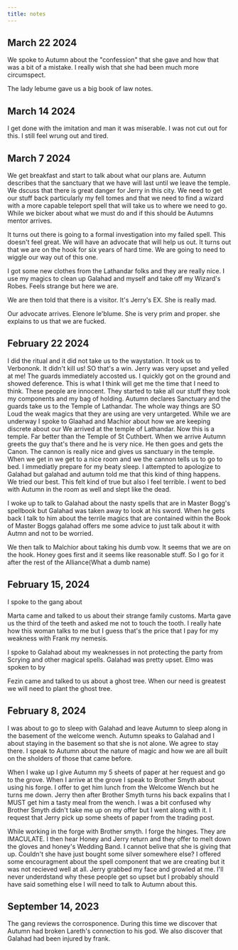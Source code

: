 ```yaml
---
title: notes
---
```


## March 22 2024

We spoke to Autumn about the "confession" that she gave and how that was a bit of a mistake. I really wish that she had been much more circumspect. 

The lady lebume gave us a big book of law notes. 

## March 14 2024

I get done with the imitation and man it was miserable. I was not cut out for this. I still feel wrung out and tired. 

## March 7 2024

We get breakfast and start to talk about what our plans are. Autumn describes that the sanctuary that we have will last until we leave the temple.  We dscuss that there is great danger for Jerry in this city. We need to get our stuff back particularly my fell tomes and that we need to find a wizard with a more capable teleport spell that will take us to where we need to go. While we bicker about what we must do and if this should be Autumns mentor arrives. 

It turns out there is going to a formal investigation into my failed spell. This doesn't feel great. We will have an advocate that will help us out. It turns out that we are on the hook for six years of hard time. We are going to need to wiggle our way out of this one. 

I got some new clothes from the Lathandar folks and they are really nice. I use my magics to clean up Galahad and myself and take off my Wizard's Robes. Feels strange but here we are. 

We are then told that there is a visitor. It's Jerry's EX. She is really mad. 

Our advocate arrives. Elenore le'blume. She is very prim and proper. she explains to us that we are fucked. 

## February 22 2024

I did the ritual and it did not take us to the waystation. It took us to Verbononk. It didn't kill us! SO that's a win. Jerry was very upset and yelled at me!  The guards immediately accosted us. I quickly got on the ground and showed deference. This is what I think will get me the time that I need to think.  These people are innocent. They started to take all our stuff they took my components and my bag of holding. Autumn declares Sanctuary and the guards take us to the Temple of Lathandar. The whole way things are SO Loud the weak magics that they are using are very untargeted. While we are underway I spoke to Glaahad and Machior about how we are keeping discrete about our We arrived at the temple of Lathandar. Now this is a temple. Far better than the Temple of St Cuthbert. When we arrive Autumn greets the guy that's there and he is very nice. He then goes and gets the Canon. The cannon is really nice and gives us sanctuary in the temple. When we get in we get to a nice room and we the cannon tells us to go to bed. I immediatly prepare for my beaty sleep. I attempted to apologize to Galahad but galahad and autumn told me that this kind of thing happens. We tried our best. This felt kind of true but also I feel terrible. I went to bed with Autumn in the room as well and slept like the dead. 

I woke up to talk to Galahad about the nasty spells that are in Master Bogg's spellbook but Galahad was taken away to look at his sword. When he gets back I talk to him about the terrile magics that are contained within the Book of Master Boggs galahad offers me some advice to just talk about it with Autmn and not to be worried. 

We then talk to Malchior about taking his dumb vow. It seems that we are on the hook. Honey goes first and it seems like reasonable stuff. So I go for it after the rest of the Alliance(What a dumb name)



## February 15, 2024

I spoke to the gang about 

Marta came and talked to us about their strange family customs. Marta gave us the third of the teeth and asked me not to touch the tooth. I really hate how this woman talks to me but I guess that's the price that I pay for my weakness with Frank my nemesis. 

I spoke to Galahad about my weaknesses in not protecting the party from Scrying and other magical spells. Galahad was pretty upset. Elmo was spoken to by 

Fezin came and talked to us about a ghost tree. When our need is greatest we will need to plant the ghost tree. 



## February 8, 2024

I was about to go to sleep with Galahad and leave Autumn to sleep along in the basement of the welcome wench. Autumn speaks to Galahad and I about staying in the basement so that she is not alone. We agree to stay there. I speak to Autumn about the nature of magic and how we are all built on the sholders of those that came before.

When I wake up I give Autumn my 5 sheets of paper at her request and go to the grove. When I arrive at the grove I speak to Brother Smyth about using his forge. I offer to get him lunch from the Welcome Wench but he turns me down. Jerry then after Brother Smyth turns his back expalins that I MUST get him a tasty meal from the wench. I was a bit confused why Brother Smyth didn't take me up on my offer but I went along with it. I request that Jerry pick up some sheets of paper from the trading post.

While working in the forge with Brother smyth. I forge the hinges. They are IMACULATE. I then hear Honey and Jerry return and they offer to melt down the gloves and honey's Wedding Band. I cannot belive that she is giving that up. Couldn't she have just bought some silver somewhere else? I offered some encouragment about the spell component that we are creating but it was not recieved well at all. Jerry grabbed my face and growled at me. I'll never underdstand why these people get so upset but I probably should have said something else I will need to talk to Autumn about this.

## September 14, 2023

The gang reviews the corrosponence. During this time we discover that Autumn had broken Lareth's connection to his god. We also discover that Galahad had been injured by frank. 